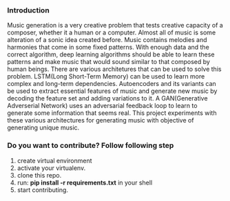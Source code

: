 ### **Introduction**

Music generation is a very creative problem that tests creative capacity of a composer, whether it a human or a computer. Almost all of music is some alteration of a sonic idea created before. Music contains melodies and harmonies that come in some fixed patterns. With enough data and the correct algorithm, deep learning algorithms should be able to learn these patterns and make music that would sound similar to that composed by human beings. There are various architetures that can be used to solve this problem. LSTM(Long Short-Term Memory) can be used to learn more complex and long-term dependencies. Autoencoders and its variants can be used to extract essential features of music and generate new music by decoding the feature set and adding variations to it. A GAN(Generative Adverserial Network) uses an adversarial feedback loop to learn to generate some information that seems real. This project experiments with these various architectures for generating music with objective of generating unique music.

### **Do you want to contribute? Follow following step**
1. create virtual environment
2. activate your virtualenv.
3. clone this repo.
4. run: **pip install -r requirements.txt** in your shell
5. start contributing.
